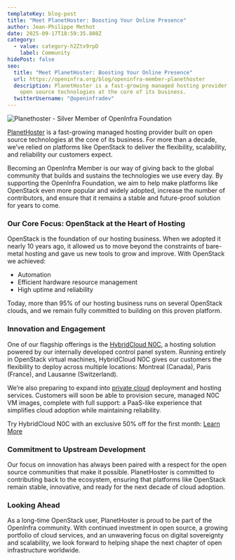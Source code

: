 ```yaml
---
templateKey: blog-post
title: "Meet PlanetHoster: Boosting Your Online Presence"
author: Jean-Philippe Methot
date: 2025-09-17T18:59:35.808Z
category:
  - value: category-h2Ztx9rpD
    label: Community
hidePost: false
seo:
  title: "Meet PlanetHoster: Boosting Your Online Presence"
  url: https://openinfra.org/blog/openinfra-member-planethoster
  description: PlanetHoster is a fast-growing managed hosting provider built on
    open source technologies at the core of its business.
  twitterUsername: "@openinfradev"
---
```

![Planethoster - Silver Member of OpenInfra Foundation](/img/planethoster-membershout.png "Planethoster - Silver Member of OpenInfra Foundation")

[PlanetHoster](https://www.planethoster.com/en) is a fast-growing managed hosting provider built on open source technologies at the core of its business. For more than a decade, we’ve relied on platforms like OpenStack to deliver the flexibility, scalability, and reliability our customers expect.

Becoming an OpenInfra Member is our way of giving back to the global community that builds and sustains the technologies we use every day. By supporting the OpenInfra Foundation, we aim to help make platforms like OpenStack even more popular and widely adopted, increase the number of contributors, and ensure that it remains a stable and future-proof solution for years to come.

### Our Core Focus: OpenStack at the Heart of Hosting

OpenStack is the foundation of our hosting business. When we adopted it nearly 10 years ago, it allowed us to move beyond the constraints of bare-metal hosting and gave us new tools to grow and improve. With OpenStack we achieved:

* Automation
* Efficient hardware resource management
* High uptime and reliability

Today, more than 95% of our hosting business runs on several OpenStack clouds, and we remain fully committed to building on this proven platform.

### Innovation and Engagement

One of our flagship offerings is the [HybridCloud N0C](https://blog.planethoster.com/en/planethoster-unveils-hybridcloud-n0c-a-next-generation-dedicated-server-offering/), a hosting solution powered by our internally developed control panel system. Running entirely in OpenStack virtual machines, HybridCloud N0C gives our customers the flexibility to deploy across multiple locations: Montreal (Canada), Paris (France), and Lausanne (Switzerland).

We’re also preparing to expand into [private cloud](https://www.planethoster.com/en/private-cloud) deployment and hosting services. Customers will soon be able to provision secure, managed N0C VM images, complete with full support: a PaaS-like experience that simplifies cloud adoption while maintaining reliability.

Try HybridCloud N0C with an exclusive 50% off for the first month: [Learn More](https://www.planethoster.com/en/HybridCloud-Servers?utm_source=openinfra&utm_medium=event&utm_campaign=OpenInfra_2025&utm_id=66725)

### Commitment to Upstream Development

Our focus on innovation has always been paired with a respect for the open source communities that make it possible. PlanetHoster is committed to contributing back to the ecosystem, ensuring that platforms like OpenStack remain stable, innovative, and ready for the next decade of cloud adoption.

### Looking Ahead

As a long-time OpenStack user, PlanetHoster is proud to be part of the OpenInfra community. With continued investment in open source, a growing portfolio of cloud services, and an unwavering focus on digital sovereignty and scalability, we look forward to helping shape the next chapter of open infrastructure worldwide.
